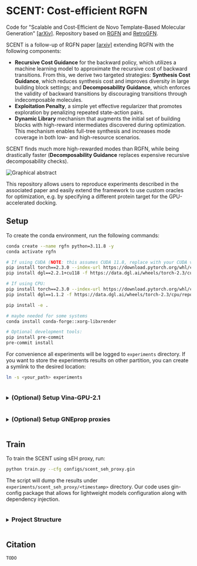 # SCENT: Cost-efficient RGFN

Code for "Scalable and Cost-Efficient de Novo Template-Based  Molecular Generation" [[arXiv]](TODO).
Repository based on [RGFN](https://github.com/koziarskilab/RGFN) and [RetroGFN](https://github.com/gmum/RetroGFN).

SCENT is a follow-up of RGFN paper [[arxiv]](https://arxiv.org/abs/2406.08506) extending RGFN with the following components:
- **Recursive Cost Guidance** for the backward policy, which utilizes a machine
learning model to approximate the recursive cost of backward transitions. From this, we derive
two targeted strategies: **Synthesis Cost Guidance**, which reduces synthesis cost and improves
diversity in large building block settings; and **Decomposability Guidance**, which enforces the
validity of backward transitions by discouraging transitions through indecomposable molecules.
- **Exploitation Penalty**, a simple yet effective regularizer that promotes exploration by penalizing
repeated state-action pairs.
- **Dynamic Library** mechanism that augments the initial set of building blocks with
high-reward intermediates discovered during optimization. This mechanism enables full-tree
synthesis and increases mode coverage in both low- and high-resource scenarios.

SCENT finds much more high-rewarded modes than RGFN, while being drastically faster (**Decomposability Guidance** replaces expensive recursive decomposability checks).

![Graphical abstract](graphical_abstract.png)

This repository allows users to reproduce experiments described in the associated paper and easily extend the framework to use custom oracles for optimization, e.g. by specifying a different protein target for the GPU-accelerated docking.

## Setup

To create the conda environment, run the following commands:

```bash
conda create --name rgfn python=3.11.8 -y
conda activate rgfn

# If using CUDA (NOTE: this assumes CUDA 11.8, replace with your CUDA version):
pip install torch==2.3.0 --index-url https://download.pytorch.org/whl/cu118
pip install dgl==2.2.1+cu118 -f https://data.dgl.ai/wheels/torch-2.3/cu118/repo.html

# If using CPU:
pip install torch==2.3.0 --index-url https://download.pytorch.org/whl/cpu
pip install dgl==1.1.2 -f https://data.dgl.ai/wheels/torch-2.3/cpu/repo.html

pip install -e .

# maybe needed for some systems
conda install conda-forge::xorg-libxrender

# Optional development tools:
pip install pre-commit
pre-commit install
```

For convenience all experiments will be logged to `experiments` directory. If you want to store the experiments results
on other partition, you can create a symlink to the desired location:

```bash
ln -s <your_path> experiments
```

<details><summary><h3 style="display:inline-block">(Optional) Setup Vina-GPU-2.1</h3></summary>

Before following the instructions below, **please read these important notes**:
1. The user-specified workspace directory must be a full path.
2. The Vina-GPU-2.1 docking proxy requires a system-wide installation of CUDA to work on GPU (loaded by, e.g., `module load cuda/11.8`).
3. The setup.sh script installs Boost 1.83.0 to the workspace directory. If you would like to use a different version of boost, you will need to modify the setup.sh script.

To set up QV2GPU for use in the QV2GPU rescoring proxy, run the following command:

```bash
sh scripts/install_qv2gpu.sh <workspace_directory>
```

The default installation path points to `quickvina_dir`. To make this work with your Vina-GPU-2.1 installation path, you can create a symlink:

```bash
ln -s <your-Vina-GPU-2.1_installation_path> quickvina_dir
```

</details>

<details><summary><h3 style="display:inline-block">(Optional) Setup GNEprop proxies</h3></summary>

Note that GNEprop is part of a not-yet published project, and access to the code and the models is restricted. In particular, you will need an access to a private github repository for the instructions below to work.

To setup environment for GNEprop proxies, run the following commands:

```bash
pip install descriptastorus==2.6.1 "ray[tune]==2.31.0" ax-platform==0.4.0 matplotlib==3.9.0 seaborn==0.13.2 umap-learn==0.5.6 pytorch-lightning==1.9.5
pip install lightning-bolts==0.7.0 --no-deps
```

To download the code for GNEprop model, run the following command:

```bash
sh external/setup_gneprop.sh
```

You also need to download the models manually from [google drive](https://drive.google.com/drive/folders/1v1kmXnxDxrMc_UrlP3ug7f6Ekfs5Z8QC) and put them inside `external/gneprop/models`. The code will look for the checkpoints in that location.

Finally, note that GNEprop requires a system-wide installation of CUDA to work on GPU (loaded by, e.g., `module load cuda/11.8`).

</details>

## Train

To train the SCENT using sEH proxy, run:

```sh
python train.py --cfg configs/scent_seh_proxy.gin
```

The script will dump the results under `experiments/scent_seh_proxy/<timestamp>` directory. Our code uses gin-config
package that allows for lightweight models configuration along with dependency injection.

<details><summary><h3 style="display:inline-block">Project Structure</h3></summary>

### API

Under `rgfn.api`, the repository provides a flexible API that clearly separates the GFlowNet components. The states,
actions and action spaces can be represented as an arbitrary classes, which allows for easy implementation of GFlowNets
with non-static environments (e.g. with dynamic action spaces).

- `env_base.py` Base class for environments. It provides a minimal and flexible interface that can be used to implement
  environments with dynamic action spaces. An action space is a set of possible actions that can be taken from a state
  in forward (forward action space) and backward (backward action space) direction. The reward is decoupled from the
  environment, so that environment should only describe the possible transitions between states. The environment can be
  reversed to enable backward sampling of the trajectories.
- `policy_base.py` A base class for policies. Given the current batch of states, a policy samples corresponding actions.
  It also computes the log probabilities when chosen actions and following states are provided.
- `sampler_base.py` A base class for samplers. A sampler samples trajectories from the environment using a policy.
- `trajectories.py`. A trajectory is a sequence of states and actions sampled by a sampler using the environment and the
  policy. Every state has a corresponding forward and backward action space which describe the possible actions that can
  be taken from that state. Trajectories are stored in a batch manner. The terminal states in the trajectories are
  assigned with rewards.
- `reward_base.py`. A class representing the reward function. The reward function is a function of a proxy output that
  takes a batch of states and computes rewards that are used to train the policy.
- `proxy_base.py`. A base class for proxies. A proxy is a function that takes a batch of states and computes values that
  are then used to compute the reward.
- `objective_base.py`. A base class for GFN objectives. An objective is a function that takes a batch of trajectories
  and computes the loss (objective)
- `replay_buffer_base.py`. A base class for replay buffers. A replay buffer stores terminal states or trajectories and
  can sample them
  in backward direction using the provided sampler.

### Shared

Under `rgfn.shared`, the repository provides shared utilities that are used across the different GFlowNets
implementations, e.g. Trajectory Balance Objective, Conditioned Trajectory Balance Objective, uniform policy, cached
proxy base class, random samplers, reward_prioritized buffer, etc.

### GFNs

Under `rgfn.gfns`, the repository provides the implementation of the GFlowNets.

</details>

## Citation

```text
TODO
```
